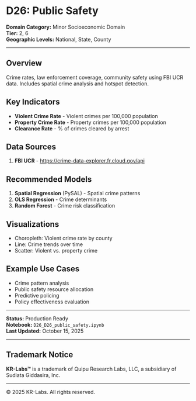 # D26: Public Safety

**Domain Category:** Minor Socioeconomic Domain  
**Tier:** 2, 6  
**Geographic Levels:** National, State, County

---

## Overview

Crime rates, law enforcement coverage, community safety using FBI UCR data. Includes spatial crime analysis and hotspot detection.

## Key Indicators

- **Violent Crime Rate** - Violent crimes per 100,000 population
- **Property Crime Rate** - Property crimes per 100,000 population
- **Clearance Rate** - % of crimes cleared by arrest

## Data Sources

1. **FBI UCR** - https://crime-data-explorer.fr.cloud.gov/api

## Recommended Models

1. **Spatial Regression** (PySAL) - Spatial crime patterns
2. **OLS Regression** - Crime determinants
3. **Random Forest** - Crime risk classification

## Visualizations

- Choropleth: Violent crime rate by county
- Line: Crime trends over time
- Scatter: Violent vs. property crime

## Example Use Cases

- Crime pattern analysis
- Public safety resource allocation
- Predictive policing
- Policy effectiveness evaluation

---

**Status:** Production Ready  
**Notebook:** `D26_D26_public_safety.ipynb`  
**Last Updated:** October 15, 2025

---

## Trademark Notice

**KR-Labs™** is a trademark of Quipu Research Labs, LLC, a subsidiary of Sudiata Giddasira, Inc.

---

© 2025 KR-Labs. All rights reserved.
